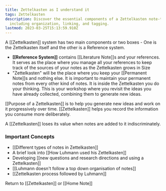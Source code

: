 ```yaml
---
title: Zettelkasten as I understand it
tags: Zettelkasten
description: Discover the essential components of a Zettelkasten note-taking system,
  including organization, linking, and tagging.
lastmod: 2023-03-25T15:13:59.910Z
---
```


A [[Zettelkasten]] system has two main components or two boxes - One is the Zettelkasten itself and the other is a Reference system. 

- **[[Reference System]]** contains [[Literature Note]]s and your references. It serves as the place where you manage all your references to keep track of the sources of your notes as the Zettelkasten grows in Size
- "Zettelkasten" will be the place where you keep your [[Permanent Note]]s and nothing else. It is important to maintain your permanent notes from every other kind of notes. It is inside the Zettelkasten you do your thinking. This is your workshop where you revisit the ideas you have already collected, combining them to generate new ideas.

[[Purpose of a Zettelkasten]] is to help you generate new ideas and work on it progressively over time. [[Zettelkasten]] helps you record the information you consume more deliberately. 

A [[Zettelkasten]] loses its value when notes are added to it indiscriminately.


### Important Concepts
- [[Different types of notes in Zettelkasten]]
- A brief look into [[How Luhmann used his Zettelkasten]]
- Developing [[new questions and research directions and using a Zettelkasten]]
- [[Luhmann doesn't follow a top down organisation of notes]]
- [[Zettelkasten process followed by Luhmann]]



Return to [[Zettelkasten]] or [[Home Note]]